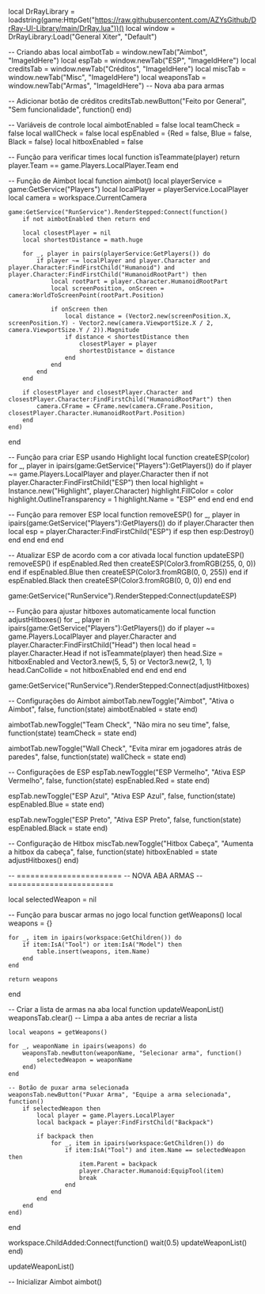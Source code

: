 local DrRayLibrary = loadstring(game:HttpGet("https://raw.githubusercontent.com/AZYsGithub/DrRay-UI-Library/main/DrRay.lua"))()
local window = DrRayLibrary:Load("General Xiter", "Default")

-- Criando abas
local aimbotTab = window.newTab("Aimbot", "ImageIdHere")
local espTab = window.newTab("ESP", "ImageIdHere")
local creditsTab = window.newTab("Créditos", "ImageIdHere")
local miscTab = window.newTab("Misc", "ImageIdHere")
local weaponsTab = window.newTab("Armas", "ImageIdHere") -- Nova aba para armas

-- Adicionar botão de créditos
creditsTab.newButton("Feito por General", "Sem funcionalidade", function() end)

-- Variáveis de controle
local aimbotEnabled = false
local teamCheck = false
local wallCheck = false
local espEnabled = {Red = false, Blue = false, Black = false}
local hitboxEnabled = false

-- Função para verificar times
local function isTeammate(player)
    return player.Team == game.Players.LocalPlayer.Team
end

-- Função de Aimbot
local function aimbot()
    local playerService = game:GetService("Players")
    local localPlayer = playerService.LocalPlayer
    local camera = workspace.CurrentCamera

    game:GetService("RunService").RenderStepped:Connect(function()
        if not aimbotEnabled then return end

        local closestPlayer = nil
        local shortestDistance = math.huge

        for _, player in pairs(playerService:GetPlayers()) do
            if player ~= localPlayer and player.Character and player.Character:FindFirstChild("Humanoid") and player.Character:FindFirstChild("HumanoidRootPart") then
                local rootPart = player.Character.HumanoidRootPart
                local screenPosition, onScreen = camera:WorldToScreenPoint(rootPart.Position)
                
                if onScreen then
                    local distance = (Vector2.new(screenPosition.X, screenPosition.Y) - Vector2.new(camera.ViewportSize.X / 2, camera.ViewportSize.Y / 2)).Magnitude
                    if distance < shortestDistance then
                        closestPlayer = player
                        shortestDistance = distance
                    end
                end
            end
        end

        if closestPlayer and closestPlayer.Character and closestPlayer.Character:FindFirstChild("HumanoidRootPart") then
            camera.CFrame = CFrame.new(camera.CFrame.Position, closestPlayer.Character.HumanoidRootPart.Position)
        end
    end)
end

-- Função para criar ESP usando Highlight
local function createESP(color)
    for _, player in ipairs(game:GetService("Players"):GetPlayers()) do
        if player ~= game.Players.LocalPlayer and player.Character then
            if not player.Character:FindFirstChild("ESP") then
                local highlight = Instance.new("Highlight", player.Character)
                highlight.FillColor = color
                highlight.OutlineTransparency = 1
                highlight.Name = "ESP"
            end
        end
    end
end

-- Função para remover ESP
local function removeESP()
    for _, player in ipairs(game:GetService("Players"):GetPlayers()) do
        if player.Character then
            local esp = player.Character:FindFirstChild("ESP")
            if esp then
                esp:Destroy()
            end
        end
    end
end

-- Atualizar ESP de acordo com a cor ativada
local function updateESP()
    removeESP()
    if espEnabled.Red then createESP(Color3.fromRGB(255, 0, 0)) end
    if espEnabled.Blue then createESP(Color3.fromRGB(0, 0, 255)) end
    if espEnabled.Black then createESP(Color3.fromRGB(0, 0, 0)) end
end

game:GetService("RunService").RenderStepped:Connect(updateESP)

-- Função para ajustar hitboxes automaticamente
local function adjustHitboxes()
    for _, player in ipairs(game:GetService("Players"):GetPlayers()) do
        if player ~= game.Players.LocalPlayer and player.Character and player.Character:FindFirstChild("Head") then
            local head = player.Character.Head
            if not isTeammate(player) then
                head.Size = hitboxEnabled and Vector3.new(5, 5, 5) or Vector3.new(2, 1, 1)
                head.CanCollide = not hitboxEnabled
            end
        end
    end
end

game:GetService("RunService").RenderStepped:Connect(adjustHitboxes)

-- Configurações do Aimbot
aimbotTab.newToggle("Aimbot", "Ativa o Aimbot", false, function(state)
    aimbotEnabled = state
end)

aimbotTab.newToggle("Team Check", "Não mira no seu time", false, function(state)
    teamCheck = state
end)

aimbotTab.newToggle("Wall Check", "Evita mirar em jogadores atrás de paredes", false, function(state)
    wallCheck = state
end)

-- Configurações de ESP
espTab.newToggle("ESP Vermelho", "Ativa ESP Vermelho", false, function(state)
    espEnabled.Red = state
end)

espTab.newToggle("ESP Azul", "Ativa ESP Azul", false, function(state)
    espEnabled.Blue = state
end)

espTab.newToggle("ESP Preto", "Ativa ESP Preto", false, function(state)
    espEnabled.Black = state
end)

-- Configuração de Hitbox
miscTab.newToggle("Hitbox Cabeça", "Aumenta a hitbox da cabeça", false, function(state)
    hitboxEnabled = state
    adjustHitboxes()
end)

-- =======================
--        NOVA ABA ARMAS
-- =======================

local selectedWeapon = nil

-- Função para buscar armas no jogo
local function getWeapons()
    local weapons = {}
    
    for _, item in ipairs(workspace:GetChildren()) do
        if item:IsA("Tool") or item:IsA("Model") then
            table.insert(weapons, item.Name)
        end
    end
    
    return weapons
end

-- Criar a lista de armas na aba
local function updateWeaponList()
    weaponsTab.clear() -- Limpa a aba antes de recriar a lista
    
    local weapons = getWeapons()
    
    for _, weaponName in ipairs(weapons) do
        weaponsTab.newButton(weaponName, "Selecionar arma", function()
            selectedWeapon = weaponName
        end)
    end
    
    -- Botão de puxar arma selecionada
    weaponsTab.newButton("Puxar Arma", "Equipe a arma selecionada", function()
        if selectedWeapon then
            local player = game.Players.LocalPlayer
            local backpack = player:FindFirstChild("Backpack")

            if backpack then
                for _, item in ipairs(workspace:GetChildren()) do
                    if item:IsA("Tool") and item.Name == selectedWeapon then
                        item.Parent = backpack
                        player.Character.Humanoid:EquipTool(item)
                        break
                    end
                end
            end
        end
    end)
end

workspace.ChildAdded:Connect(function()
    wait(0.5)
    updateWeaponList()
end)

updateWeaponList()

-- Inicializar Aimbot
aimbot()
